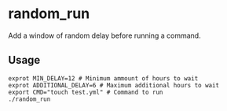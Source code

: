 # random_run

Add a window of random delay before running a command.

## Usage

```
exprot MIN_DELAY=12 # Minimum ammount of hours to wait
exprot ADDITIONAL_DELAY=6 # Maximum additional hours to wait
export CMD="touch test.yml" # Command to run
./random_run
```
